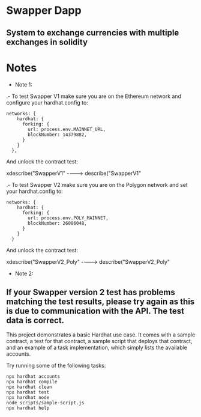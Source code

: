 # Swapper Dapp

System to exchange currencies with multiple exchanges in solidity
------------------------------------------------
# Notes

- Note 1:<br>

.- To test Swapper V1 make sure you are on the Ethereum network and configure your hardhat.config to: <br>

```shell
networks: {
    hardhat: {
      forking: {
        url: process.env.MAINNET_URL,
        blockNumber: 14379882, 
      }
    }
  },
```

And unlock the contract test:<br>

xdescribe("SwapperV1"   ---->   describe("SwapperV1"<br>

.- To test Swapper V2 make sure you are on the Polygon network and set your hardhat.config to: <br>

```shell
networks: {
    hardhat: {
      forking: {
        url: process.env.POLY_MAINNET, 
        blockNumber: 26086048,
      }
    }
  }
```

And unlock the contract test:<br>

xdescribe("SwapperV2_Poly"   ---->   describe("SwapperV2_Poly"<br>

- Note 2:<br>

If your Swapper version 2 test has problems matching the test results, please try again as this is due to communication with the API. The test data is correct.
------------------------------------------------

This project demonstrates a basic Hardhat use case. It comes with a sample contract, a test for that contract, a sample script that deploys that contract, and an example of a task implementation, which simply lists the available accounts.

Try running some of the following tasks:

```shell
npx hardhat accounts
npx hardhat compile
npx hardhat clean
npx hardhat test
npx hardhat node
node scripts/sample-script.js
npx hardhat help
```
